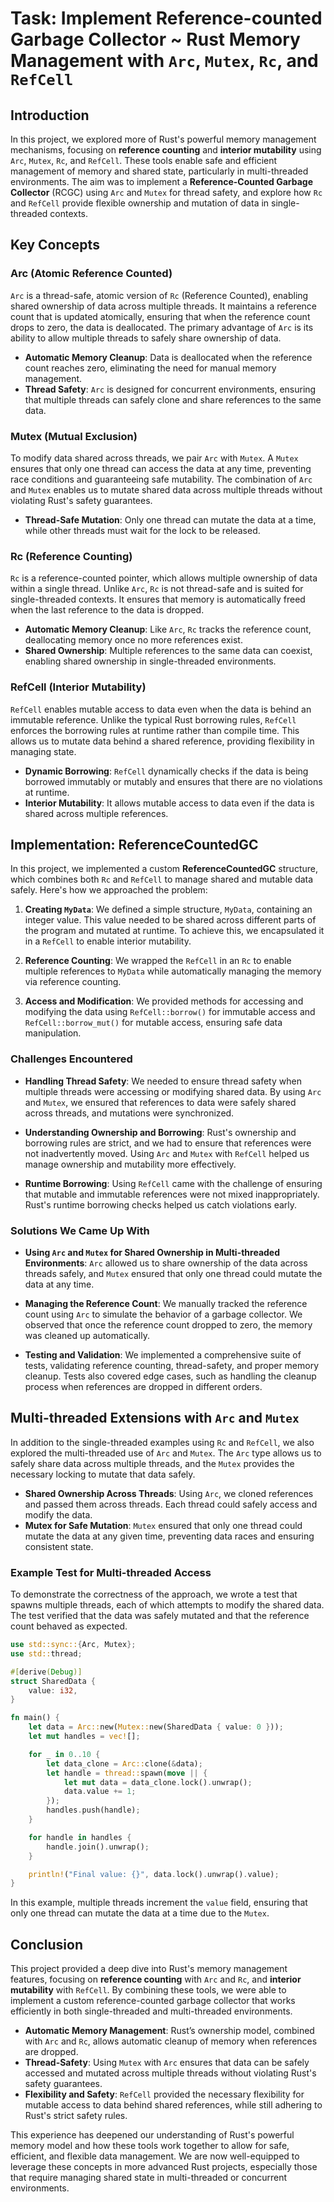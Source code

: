 # Task: Implement Reference-counted Garbage Collector ~ Rust Memory Management with `Arc`, `Mutex`, `Rc`, and `RefCell`

## Introduction

In this project, we explored more of Rust's powerful memory management mechanisms, focusing on **reference counting** and **interior mutability** using `Arc`, `Mutex`, `Rc`, and `RefCell`. These tools enable safe and efficient management of memory and shared state, particularly in multi-threaded environments. The aim was to implement a **Reference-Counted Garbage Collector** (RCGC) using `Arc` and `Mutex` for thread safety, and explore how `Rc` and `RefCell` provide flexible ownership and mutation of data in single-threaded contexts.

## Key Concepts

### **Arc (Atomic Reference Counted)**

`Arc` is a thread-safe, atomic version of `Rc` (Reference Counted), enabling shared ownership of data across multiple threads. It maintains a reference count that is updated atomically, ensuring that when the reference count drops to zero, the data is deallocated. The primary advantage of `Arc` is its ability to allow multiple threads to safely share ownership of data.

- **Automatic Memory Cleanup**: Data is deallocated when the reference count reaches zero, eliminating the need for manual memory management.
- **Thread Safety**: `Arc` is designed for concurrent environments, ensuring that multiple threads can safely clone and share references to the same data.

### **Mutex (Mutual Exclusion)**

To modify data shared across threads, we pair `Arc` with `Mutex`. A `Mutex` ensures that only one thread can access the data at any time, preventing race conditions and guaranteeing safe mutability. The combination of `Arc` and `Mutex` enables us to mutate shared data across multiple threads without violating Rust's safety guarantees.

- **Thread-Safe Mutation**: Only one thread can mutate the data at a time, while other threads must wait for the lock to be released.

### **Rc (Reference Counting)**

`Rc` is a reference-counted pointer, which allows multiple ownership of data within a single thread. Unlike `Arc`, `Rc` is not thread-safe and is suited for single-threaded contexts. It ensures that memory is automatically freed when the last reference to the data is dropped.

- **Automatic Memory Cleanup**: Like `Arc`, `Rc` tracks the reference count, deallocating memory once no more references exist.
- **Shared Ownership**: Multiple references to the same data can coexist, enabling shared ownership in single-threaded environments.

### **RefCell (Interior Mutability)**

`RefCell` enables mutable access to data even when the data is behind an immutable reference. Unlike the typical Rust borrowing rules, `RefCell` enforces the borrowing rules at runtime rather than compile time. This allows us to mutate data behind a shared reference, providing flexibility in managing state.

- **Dynamic Borrowing**: `RefCell` dynamically checks if the data is being borrowed immutably or mutably and ensures that there are no violations at runtime.
- **Interior Mutability**: It allows mutable access to data even if the data is shared across multiple references.

## Implementation: **ReferenceCountedGC**

In this project, we implemented a custom **ReferenceCountedGC** structure, which combines both `Rc` and `RefCell` to manage shared and mutable data safely. Here's how we approached the problem:

1. **Creating `MyData`**: We defined a simple structure, `MyData`, containing an integer value. This value needed to be shared across different parts of the program and mutated at runtime. To achieve this, we encapsulated it in a `RefCell` to enable interior mutability.

2. **Reference Counting**: We wrapped the `RefCell` in an `Rc` to enable multiple references to `MyData` while automatically managing the memory via reference counting.

3. **Access and Modification**: We provided methods for accessing and modifying the data using `RefCell::borrow()` for immutable access and `RefCell::borrow_mut()` for mutable access, ensuring safe data manipulation.

### Challenges Encountered

- **Handling Thread Safety**: We needed to ensure thread safety when multiple threads were accessing or modifying shared data. By using `Arc` and `Mutex`, we ensured that references to data were safely shared across threads, and mutations were synchronized.
  
- **Understanding Ownership and Borrowing**: Rust's ownership and borrowing rules are strict, and we had to ensure that references were not inadvertently moved. Using `Arc` and `Mutex` with `RefCell` helped us manage ownership and mutability more effectively.

- **Runtime Borrowing**: Using `RefCell` came with the challenge of ensuring that mutable and immutable references were not mixed inappropriately. Rust's runtime borrowing checks helped us catch violations early.

### Solutions We Came Up With

- **Using `Arc` and `Mutex` for Shared Ownership in Multi-threaded Environments**: `Arc` allowed us to share ownership of the data across threads safely, and `Mutex` ensured that only one thread could mutate the data at any time.

- **Managing the Reference Count**: We manually tracked the reference count using `Arc` to simulate the behavior of a garbage collector. We observed that once the reference count dropped to zero, the memory was cleaned up automatically.

- **Testing and Validation**: We implemented a comprehensive suite of tests, validating reference counting, thread-safety, and proper memory cleanup. Tests also covered edge cases, such as handling the cleanup process when references are dropped in different orders.

## Multi-threaded Extensions with `Arc` and `Mutex`

In addition to the single-threaded examples using `Rc` and `RefCell`, we also explored the multi-threaded use of `Arc` and `Mutex`. The `Arc` type allows us to safely share data across multiple threads, and the `Mutex` provides the necessary locking to mutate that data safely.

- **Shared Ownership Across Threads**: Using `Arc`, we cloned references and passed them across threads. Each thread could safely access and modify the data.
- **Mutex for Safe Mutation**: `Mutex` ensured that only one thread could mutate the data at any given time, preventing data races and ensuring consistent state.

### Example Test for Multi-threaded Access

To demonstrate the correctness of the approach, we wrote a test that spawns multiple threads, each of which attempts to modify the shared data. The test verified that the data was safely mutated and that the reference count behaved as expected.

```rust
use std::sync::{Arc, Mutex};
use std::thread;

#[derive(Debug)]
struct SharedData {
    value: i32,
}

fn main() {
    let data = Arc::new(Mutex::new(SharedData { value: 0 }));
    let mut handles = vec![];

    for _ in 0..10 {
        let data_clone = Arc::clone(&data);
        let handle = thread::spawn(move || {
            let mut data = data_clone.lock().unwrap();
            data.value += 1;
        });
        handles.push(handle);
    }

    for handle in handles {
        handle.join().unwrap();
    }

    println!("Final value: {}", data.lock().unwrap().value);
}
```

In this example, multiple threads increment the `value` field, ensuring that only one thread can mutate the data at a time due to the `Mutex`.

## Conclusion

This project provided a deep dive into Rust's memory management features, focusing on **reference counting** with `Arc` and `Rc`, and **interior mutability** with `RefCell`. By combining these tools, we were able to implement a custom reference-counted garbage collector that works efficiently in both single-threaded and multi-threaded environments.

- **Automatic Memory Management**: Rust’s ownership model, combined with `Arc` and `Rc`, allows automatic cleanup of memory when references are dropped.
- **Thread-Safety**: Using `Mutex` with `Arc` ensures that data can be safely accessed and mutated across multiple threads without violating Rust's safety guarantees.
- **Flexibility and Safety**: `RefCell` provided the necessary flexibility for mutable access to data behind shared references, while still adhering to Rust's strict safety rules.

This experience has deepened our understanding of Rust's powerful memory model and how these tools work together to allow for safe, efficient, and flexible data management. We are now well-equipped to leverage these concepts in more advanced Rust projects, especially those that require managing shared state in multi-threaded or concurrent environments.
